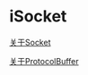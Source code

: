 # iSocket

[关于Socket](https://github.com/iSeen/iSocket/blob/master/Socket.md)

[关于ProtocolBuffer](https://github.com/iSeen/iSocket/blob/master/iSocket/Protobuf/protobuf.md)
